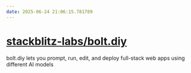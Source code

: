 ```yaml
---
date: 2025-06-24 21:06:15.781789
---
```


# [stackblitz-labs/bolt.diy](https://github.com/stackblitz-labs/bolt.diy)

bolt.diy lets you prompt, run, edit, and deploy full-stack web apps using different AI models